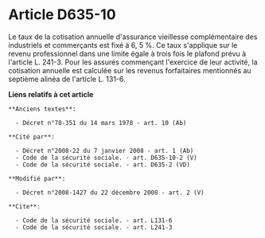 # Article D635-10

Le taux de la cotisation annuelle d'assurance vieillesse complémentaire des industriels et commerçants est fixé à 6, 5 %. Ce
taux s'applique sur le revenu professionnel dans une limite égale à trois fois le plafond prévu à l'article L. 241-3. Pour
les assurés commençant l'exercice de leur activité, la cotisation annuelle est calculée sur les revenus forfaitaires
mentionnés au septième alinéa de l'article L. 131-6.

**Liens relatifs à cet article**

	**Anciens textes**:

	  - Décret n°78-351 du 14 mars 1978 - art. 10 (Ab)

	**Cité par**:

	  - Décret n°2008-22 du 7 janvier 2008 - art. 1 (Ab)
	  - Code de la sécurité sociale. - art. D635-10-2 (V)
	  - Code de la sécurité sociale. - art. D635-2 (VD)

	**Modifié par**:

	  - Décret n°2008-1427 du 22 décembre 2008 - art. 2 (V)

	**Cite**:

	  - Code de la sécurité sociale. - art. L131-6
	  - Code de la sécurité sociale. - art. L241-3
